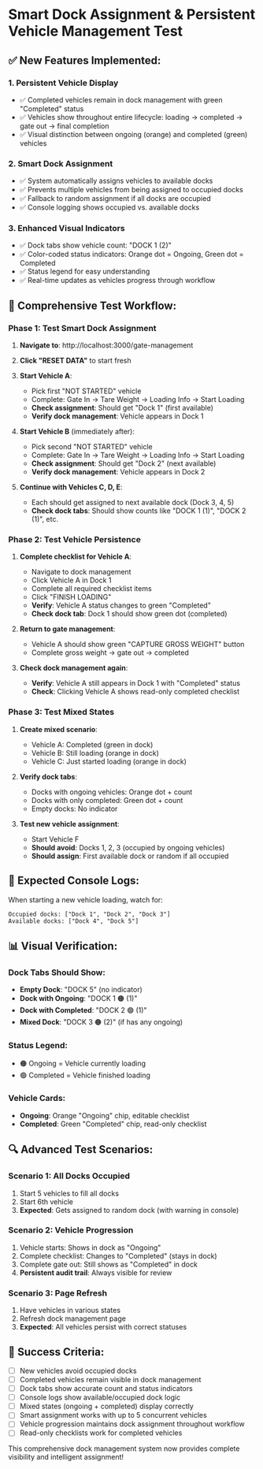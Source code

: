 # Smart Dock Assignment & Persistent Vehicle Management Test

## ✅ **New Features Implemented:**

### 1. **Persistent Vehicle Display**
- ✅ Completed vehicles remain in dock management with green "Completed" status
- ✅ Vehicles show throughout entire lifecycle: loading → completed → gate out → final completion
- ✅ Visual distinction between ongoing (orange) and completed (green) vehicles

### 2. **Smart Dock Assignment**
- ✅ System automatically assigns vehicles to available docks
- ✅ Prevents multiple vehicles from being assigned to occupied docks
- ✅ Fallback to random assignment if all docks are occupied
- ✅ Console logging shows occupied vs. available docks

### 3. **Enhanced Visual Indicators**
- ✅ Dock tabs show vehicle count: "DOCK 1 (2)"
- ✅ Color-coded status indicators: Orange dot = Ongoing, Green dot = Completed
- ✅ Status legend for easy understanding
- ✅ Real-time updates as vehicles progress through workflow

## 🧪 **Comprehensive Test Workflow:**

### Phase 1: Test Smart Dock Assignment
1. **Navigate to**: http://localhost:3000/gate-management
2. **Click "RESET DATA"** to start fresh
3. **Start Vehicle A**:
   - Pick first "NOT STARTED" vehicle
   - Complete: Gate In → Tare Weight → Loading Info → Start Loading
   - **Check assignment**: Should get "Dock 1" (first available)
   - **Verify dock management**: Vehicle appears in Dock 1

4. **Start Vehicle B** (immediately after):
   - Pick second "NOT STARTED" vehicle
   - Complete: Gate In → Tare Weight → Loading Info → Start Loading
   - **Check assignment**: Should get "Dock 2" (next available)
   - **Verify dock management**: Vehicle appears in Dock 2

5. **Continue with Vehicles C, D, E**:
   - Each should get assigned to next available dock (Dock 3, 4, 5)
   - **Check dock tabs**: Should show counts like "DOCK 1 (1)", "DOCK 2 (1)", etc.

### Phase 2: Test Vehicle Persistence
1. **Complete checklist for Vehicle A**:
   - Navigate to dock management
   - Click Vehicle A in Dock 1
   - Complete all required checklist items
   - Click "FINISH LOADING"
   - **Verify**: Vehicle A status changes to green "Completed"
   - **Check dock tab**: Dock 1 should show green dot (completed)

2. **Return to gate management**:
   - Vehicle A should show green "CAPTURE GROSS WEIGHT" button
   - Complete gross weight → gate out → completed

3. **Check dock management again**:
   - **Verify**: Vehicle A still appears in Dock 1 with "Completed" status
   - **Check**: Clicking Vehicle A shows read-only completed checklist

### Phase 3: Test Mixed States
1. **Create mixed scenario**:
   - Vehicle A: Completed (green in dock)
   - Vehicle B: Still loading (orange in dock)
   - Vehicle C: Just started loading (orange in dock)

2. **Verify dock tabs**:
   - Docks with ongoing vehicles: Orange dot + count
   - Docks with only completed: Green dot + count
   - Empty docks: No indicator

3. **Test new vehicle assignment**:
   - Start Vehicle F
   - **Should avoid**: Docks 1, 2, 3 (occupied by ongoing vehicles)
   - **Should assign**: First available dock or random if all occupied

## 🎯 **Expected Console Logs:**

When starting a new vehicle loading, watch for:
```
Occupied docks: ["Dock 1", "Dock 2", "Dock 3"]
Available docks: ["Dock 4", "Dock 5"]
```

## 📊 **Visual Verification:**

### Dock Tabs Should Show:
- **Empty Dock**: "DOCK 5" (no indicator)
- **Dock with Ongoing**: "DOCK 1 🟠 (1)" 
- **Dock with Completed**: "DOCK 2 🟢 (1)"
- **Mixed Dock**: "DOCK 3 🟠 (2)" (if has any ongoing)

### Status Legend:
- 🟠 Ongoing = Vehicle currently loading
- 🟢 Completed = Vehicle finished loading

### Vehicle Cards:
- **Ongoing**: Orange "Ongoing" chip, editable checklist
- **Completed**: Green "Completed" chip, read-only checklist

## 🔍 **Advanced Test Scenarios:**

### Scenario 1: All Docks Occupied
1. Start 5 vehicles to fill all docks
2. Start 6th vehicle
3. **Expected**: Gets assigned to random dock (with warning in console)

### Scenario 2: Vehicle Progression
1. Vehicle starts: Shows in dock as "Ongoing"
2. Complete checklist: Changes to "Completed" (stays in dock)
3. Complete gate out: Still shows as "Completed" in dock
4. **Persistent audit trail**: Always visible for review

### Scenario 3: Page Refresh
1. Have vehicles in various states
2. Refresh dock management page
3. **Expected**: All vehicles persist with correct statuses

## 🚨 **Success Criteria:**

- [ ] New vehicles avoid occupied docks
- [ ] Completed vehicles remain visible in dock management
- [ ] Dock tabs show accurate count and status indicators
- [ ] Console logs show available/occupied dock logic
- [ ] Mixed states (ongoing + completed) display correctly
- [ ] Smart assignment works with up to 5 concurrent vehicles
- [ ] Vehicle progression maintains dock assignment throughout workflow
- [ ] Read-only checklists work for completed vehicles

This comprehensive dock management system now provides complete visibility and intelligent assignment!